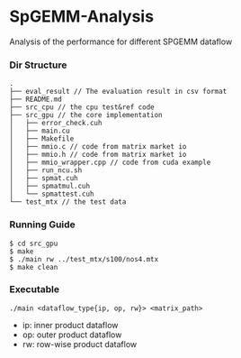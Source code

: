 # SpGEMM-Analysis
Analysis of the performance for different SPGEMM dataflow

### Dir Structure

```
.
├── eval_result // The evaluation result in csv format
├── README.md 
├── src_cpu // the cpu test&ref code
├── src_gpu // the core implementation
│   ├── error_check.cuh 
│   ├── main.cu
│   ├── Makefile
│   ├── mmio.c // code from matrix market io
│   ├── mmio.h // code from matrix market io
│   ├── mmio_wrapper.cpp // code from cuda example
│   ├── run_ncu.sh
│   ├── spmat.cuh
│   ├── spmatmul.cuh
│   └── spmattest.cuh
└── test_mtx // the test data
```

### Running Guide

```
$ cd src_gpu
$ make
$ ./main rw ../test_mtx/s100/nos4.mtx
$ make clean
```

### Executable 

```
./main <dataflow_type{ip, op, rw}> <matrix_path>
```
- ip: inner product dataflow
- op: outer product dataflow
- rw: row-wise product dataflow


